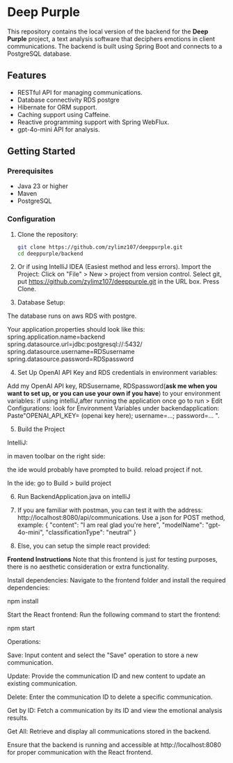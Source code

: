 # Deep Purple

This repository contains the local version of the backend for the **Deep Purple** project, a text analysis software that deciphers emotions in client communications. The backend is built using Spring Boot and connects to a PostgreSQL database.

## Features

- RESTful API for managing communications.
- Database connectivity RDS postgre
- Hibernate for ORM support.
- Caching support using Caffeine.
- Reactive programming support with Spring WebFlux.
- gpt-4o-mini API for analysis.

## Getting Started

### Prerequisites

- Java 23 or higher
- Maven
- PostgreSQL

### Configuration

1. Clone the repository:

   ```bash
   git clone https://github.com/zylimz107/deeppurple.git
   cd deeppurple/backend

2. Or if using IntelliJ IDEA (Easiest method and less errors).
Import the Project:
Click on "File" > New > project from version control. Select git, put https://github.com/zylimz107/deeppurple.git in the URL box.
Press Clone.


4. Database Setup:

The database runs on aws RDS with postgre.

Your application.properties should look like this:
spring.application.name=backend
spring.datasource.url=jdbc:postgresql://<endpoint URL>:5432/<RDS database name>
spring.datasource.username=RDSusername
spring.datasource.password=RDSpassword


4. Set Up OpenAI API Key and RDS credentials in environment variables:

Add my OpenAI API key, RDSusername, RDSpassword(**ask me when you want to set up, or you can use your own if you have**) to your environment variables: 
if using intelliJ,after running the application once go to run > Edit Configurations: look for Environment Variables under backendapplication: Paste"OPENAI_API_KEY= (openai key here); username=...; password=... ". 

5. Build the Project

IntelliJ:

in maven toolbar on the right side:

the ide would probably have prompted to build.
reload project if not.

In the ide: 
go to Build > build project

6. Run BackendApplication.java on intelliJ


7. If you are familiar with postman, you can test it with the address: http://localhost:8080/api/communications.
Use a json for POST method, example:
{
  "content": "I am real glad you're here",
  "modelName": "gpt-4o-mini",
  "classificationType": "neutral"
}

8. Else, you can setup the simple react provided:
   
**Frontend Instructions**
Note that this frontend is just for testing purposes, there is no aesthetic consideration or extra functionality.

Install dependencies: Navigate to the frontend folder and install the required dependencies:

npm install

Start the React frontend: Run the following command to start the frontend:


npm start

Operations:

Save: Input content and select the "Save" operation to store a new communication.

Update: Provide the communication ID and new content to update an existing communication.

Delete: Enter the communication ID to delete a specific communication.

Get by ID: Fetch a communication by its ID and view the emotional analysis results.

Get All: Retrieve and display all communications stored in the backend.

Ensure that the backend is running and accessible at http://localhost:8080 for proper communication with the React frontend.







